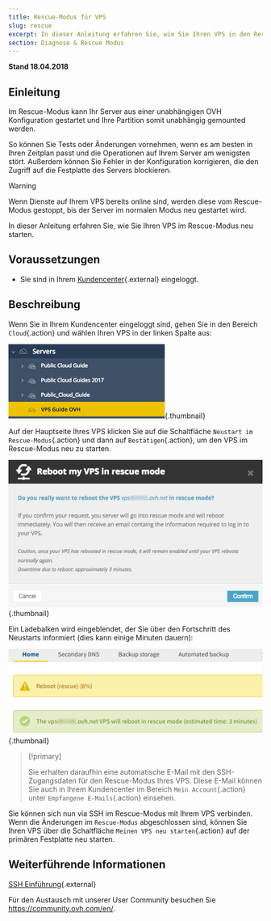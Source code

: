 ```yaml
---
title: Rescue-Modus für VPS
slug: rescue
excerpt: In dieser Anleitung erfahren Sie, wie Sie Ihren VPS in den Rescue-Modus versetzen
section: Diagnose & Rescue Modus
---
```


**Stand 18.04.2018**

## Einleitung

Im Rescue-Modus kann Ihr Server aus einer unabhängigen OVH Konfiguration gestartet und Ihre Partition somit unabhängig gemounted werden.

So können Sie Tests oder Änderungen vornehmen, wenn es am besten in Ihren Zeitplan passt und die Operationen auf Ihrem Server am wenigsten stört. Außerdem können Sie Fehler in der Konfiguration korrigieren, die den Zugriff auf die Festplatte des Servers blockieren.

> [!warning]
>
> Wenn Dienste auf Ihrem VPS bereits online sind, werden diese vom Rescue-Modus gestoppt, bis der Server im normalen Modus neu gestartet wird.
> 

In dieser Anleitung erfahren Sie, wie Sie Ihren VPS im Rescue-Modus neu starten. 

## Voraussetzungen

- Sie sind in Ihrem [Kundencenter](https://www.ovh.com/auth/?action=gotomanager){.external} eingeloggt.


## Beschreibung

Wenn Sie in Ihrem Kundencenter eingeloggt sind, gehen Sie in den Bereich `Cloud`{.action} und wählen Ihren VPS in der linken Spalte aus:

![VPS Bereich im Kundenbereich](images/vps_rescue1.png){.thumbnail}

Auf der Hauptseite Ihres VPS klicken Sie auf die Schaltfläche `Neustart im Rescue-Modus`{.action} und dann auf `Bestätigen`{.action}, um den VPS im Rescue-Modus neu zu starten.

![Validierung des Neustart in Rescue-Modus](images/vps_rescue2.png){.thumbnail}

Ein Ladebalken wird eingeblendet, der Sie über den Fortschritt des Neustarts informiert (dies kann einige Minuten dauern):

![Fortschritt des Neustart in Rescue-Modus](images/rescue_task.png){.thumbnail}

> [!primary]
>
> Sie erhalten daraufhin eine automatische E-Mail mit den SSH-Zugangsdaten für den Rescue-Modus Ihres VPS. Diese E-Mail können Sie auch in Ihrem Kundencenter im Bereich `Mein Account`{.action} unter `Empfangene E-Mails`{.action} einsehen.
> 

Sie können sich nun via SSH im Rescue-Modus mit Ihrem VPS verbinden. Wenn die Änderungen im `Rescue-Modus` abgeschlossen sind, können Sie Ihren VPS über die Schaltfläche `Meinen VPS neu starten`{.action} auf der primären Festplatte neu starten.


## Weiterführende Informationen

[SSH Einführung](https://docs.ovh.com/de/dedicated/ssh-einfuehrung/){.external}

Für den Austausch mit unserer User Community besuchen Sie <https://community.ovh.com/en/>.